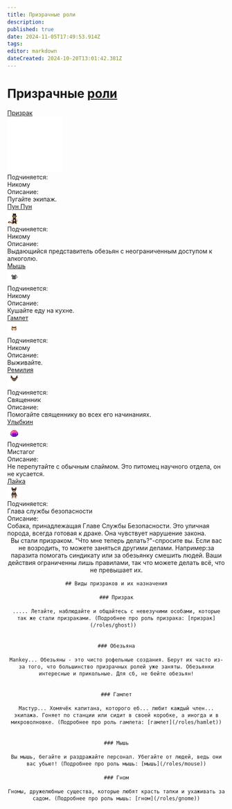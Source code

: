 ```yaml
---
title: Призрачные роли
description: 
published: true
date: 2024-11-05T17:49:53.914Z
tags: 
editor: markdown
dateCreated: 2024-10-20T13:01:42.381Z
---
```




# Призрачные [роли](/roles)
<div class="rolescontainer">
  <div class="role">
    <div class="rolename"><a href="/roles/ghost" class="custom-link">Призрак</a></div>
    <div class="roleimg"><img src="/roles/ghost.png"></div>
    <div class="roleheadlabel">Подчиняется:</div>
    <div class="rolehead">Никому</div>
    <div class="roledesclabel">Описание:</div>  
    <div class="roledesc">Пугайте экипаж.</div>  
  </div>

  <div class="role">
    <div class="rolename"><a href="/roles/punpun" class="custom-link">Пун Пун</a></div>
    <div class="roleimg"><img src="/roles/pun_pun1.png"></div>
    <div class="roleheadlabel">Подчиняется:</div>
    <div class="rolehead">Никому</div>
    <div class="roledesclabel">Описание:</div>  
    <div class="roledesc">Выдающийся представитель обезьян с неограниченным доступом к алкоголю.</div>  
  </div>

  <div class="role">
    <div class="rolename"><a href="/roles/ghost" class="custom-link">Мышь</a></div>
    <div class="roleimg"><img src="/roles/ratge-asss1.gif"></div>
    <div class="roleheadlabel">Подчиняется:</div>
    <div class="rolehead">Никому</div>
    <div class="roledesclabel">Описание:</div>  
    <div class="roledesc">Кушайте еду на кухне. </div> 
  </div>

  <div class="role">
    <div class="rolename"><a href="/roles/hamlet" class="custom-link">Гамлет</a></div>
    <div class="roleimg"><img src="/roles/hamlet.gif"></div>
    <div class="roleheadlabel">Подчиняется:</div>
    <div class="rolehead">Никому</div>
    <div class="roledesclabel">Описание:</div>  
    <div class="roledesc">Выживайте.</div>  
  </div>

  <div class="role">
    <div class="rolename"><a href="/roles/remilia" class="custom-link">Ремилия</a></div>
    <div class="roleimg"><img src="/roles/remilia.gif"></div>
    <div class="roleheadlabel">Подчиняется:</div>
    <div class="rolehead">Священник</div>
    <div class="roledesclabel">Описание:</div>  
    <div class="roledesc">Помогайте священнику во всех его начинаниях.</div>  
  </div>

  <div class="role">
    <div class="rolename"><a href="/roles/baby-slime" class="custom-link">Улыбкин</a></div>
    <div class="roleimg"><img src="/roles/baby-slime.gif"></div>
    <div class="roleheadlabel">Подчиняется:</div>
    <div class="rolehead">Мистагог</div>
    <div class="roledesclabel">Описание:</div>  
    <div class="roledesc">Не перепутайте с обычным слаймом. Это питомец научного отдела, он не кусается.</div>  
  </div>
  
  <div class="role">
    <div class="rolename"><a href="/roles/laika" class="custom-link">Лайка</a></div>
    <div class="roleimg"><img src="/roles/secdog.gif"></div>
    <div class="roleheadlabel">Подчиняется:</div>
    <div class="rolehead">Глава службы безопасности</div>
    <div class="roledesclabel">Описание:</div>  
    <div class="roledesc">Собака, принадлежащая Главе Службы Безопасности. Это уличная порода, всегда готовая к драке. Она чувствует нарушение закона.</div>  
  </div>
</div>

<center>
  <div class="textcontainer">
    Вы стали призраком. "Что мне теперь делать?"-спросите вы. Если вас не возродить, то можете заняться другими делами. Например:за паразита помогать синдикату или за обезьянку смешить людей. Ваши действия ограниченны лишь правилами, так что можете делать всё, что не превышает их.


    ## Виды призраков и их назначения

    ### Призрак

    ..... Летайте, наблюдайте и общайтесь с невезучими особами, которые так же стали призраками. (Подробнее про роль призрака: [призрак](/roles/ghost))  


    ### Обезьяна

    Mankey... Обезьяны - это чисто рофельные создания. Берут их часто из-за того, что большинство призрачных ролей уже заняты. Обезьянки интересные и прикольные. Для сб, не бейте обезьян!


    ### Гамлет

    Мастур... Хомячёк капитана, которого еб... любит каждый член... экипажа. Гоняет по станции или сидит в своей коробке, а иногда и в микроволновке. (Подробнее про роль гамлета: [гамлет](/roles/hamlet))


    ### Мышь

    Вы мышь, бегайте и раздражайте персонал. Убегайте от людей, ведь они вас убьют! (Подробнее про роль мышь: [мышь](/roles/mouse))

    ### Гном

    Гномы, дружелюбные существа, которые любят красть тапки и ухаживать за садом. (Подробнее про роль мышь: [гном](/roles/gnome))
  </div>
</center>